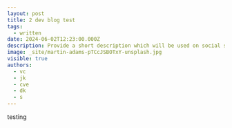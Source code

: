 ```yaml
---
layout: post
title: 2 dev blog test
tags:
  - written
date: 2024-06-02T12:23:00.000Z
description: Provide a short description which will be used on social share cards
image: _site/martin-adams-pTCcJSBOTxY-unsplash.jpg
visible: true
authors:
  - vc
  - jk
  - cve
  - dk
  - s
---
```

testing
